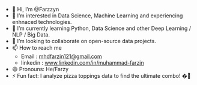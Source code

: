 - 👋 Hi, I’m @Farzzyn
- 👀 I’m interested in Data Science, Machine Learning and experiencing enhnaced technologies.
- 🌱 I’m currently learning  Python, Data Science and other Deep Learning / NLP / Big Data.
- 💞️ I’m looking to collaborate on open-source data projects.
- 📫 How to reach me
    * Email : mhdfarzin121@gmail.com
    * linkedin : www.linkedin.com/in/muhammad-farzin
- 😄 Pronouns: He/Farzy
- ⚡ Fun fact: I analyze pizza toppings data to find the ultimate combo! �🍕

<!---
Farzzyn/Farzzyn is a ✨ special ✨ repository because its `README.md` (this file) appears on your GitHub profile.
You can click the Preview link to take a look at your changes.
--->
